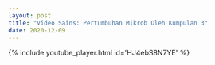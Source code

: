 ```yaml
---
layout: post
title: "Video Sains: Pertumbuhan Mikrob Oleh Kumpulan 3"
date: 2020-12-09
---
```


{% include youtube_player.html id='HJ4ebS8N7YE' %}
